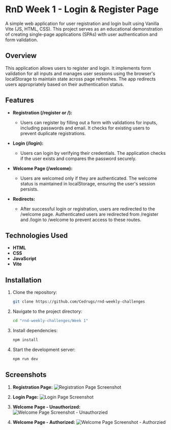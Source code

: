 # RnD Week 1 - Login & Register Page

A simple web application for user registration and login built using Vanilla Vite (JS, HTML, CSS). This project serves as an educational demonstration of creating single-page applications (SPAs) with user authentication and form validation.

## Overview

This application allows users to register and login. It implements form validation for all inputs and manages user sessions using the browser's localStorage to maintain state across page refreshes. The app redirects users appropriately based on their authentication status.

## Features

- **Registration (/register or /):** 
  - Users can register by filling out a form with validations for inputs, including passwords and email. It checks for existing users to prevent duplicate registrations.
  
- **Login (/login):** 
  - Users can login by verifying their credentials. The application checks if the user exists and compares the password securely.
  
- **Welcome Page (/welcome):** 
  - Users are welcomed only if they are authenticated. The welcome status is maintained in localStorage, ensuring the user's session persists.

- **Redirects:** 
  - After successful login or registration, users are redirected to the /welcome page. Authenticated users are redirected from /register and /login to /welcome to prevent access to these routes.

## Technologies Used

- **HTML**
- **CSS**
- **JavaScript**
- **Vite**

## Installation

1. Clone the repository:
   ```bash
   git clone https://github.com/Cedrugs/rnd-weekly-challenges
   ```

2. Navigate to the project directory:
   ```bash
   cd "rnd-weekly-challenges/Week 1"
   ```

3. Install dependencies:
   ```bash
   npm install
   ```

4. Start the development server:
   ```bash
   npm run dev
   ```

## Screenshots

1. **Registration Page:**
   ![Registration Page Screenshot](https://cdn-gcs.samuelcedric.com/rnd-weekly-challenges/Week%201/register.png)

2. **Login Page:**
   ![Login Page Screenshot](https://cdn-gcs.samuelcedric.com/rnd-weekly-challenges/Week%201/login.png)

3. **Welcome Page - Unauthorized:**
   ![Welcome Page Screenshot - Unauthorzied](https://cdn-gcs.samuelcedric.com/rnd-weekly-challenges/Week%201/welcome%20-%20unauthorized.png)

4. **Welcome Page - Authorized:**
   ![Welcome Page Screenshot - Authorzied](https://cdn-gcs.samuelcedric.com/rnd-weekly-challenges/Week%201/welcome%20-%20authorized.png)